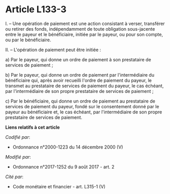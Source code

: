 # Article L133-3

I. – Une opération de paiement est une action consistant à verser, transférer ou retirer des fonds, indépendamment de toute
obligation sous-jacente entre le payeur et le bénéficiaire, initiée par le payeur, ou pour son compte, ou par le
bénéficiaire.

II. – L'opération de paiement peut être initiée :

a) Par le payeur, qui donne un ordre de paiement à son prestataire de services de paiement ;

b) Par le payeur, qui donne un ordre de paiement par l'intermédiaire du bénéficiaire qui, après avoir recueilli l'ordre de
paiement du payeur, le transmet au prestataire de services de paiement du payeur, le cas échéant, par l'intermédiaire de son
propre prestataire de services de paiement ;

c) Par le bénéficiaire, qui donne un ordre de paiement au prestataire de services de paiement du payeur, fondé sur le
consentement donné par le payeur au bénéficiaire et, le cas échéant, par l'intermédiaire de son propre prestataire de
services de paiement.

**Liens relatifs à cet article**

_Codifié par_:

  - Ordonnance n°2000-1223 du 14 décembre 2000 (V)

_Modifié par_:

  - Ordonnance n°2017-1252 du 9 août 2017 - art. 2

_Cité par_:

  - Code monétaire et financier - art. L315-1 (V)
